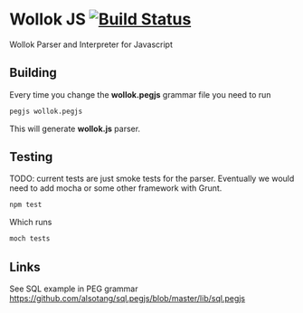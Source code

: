 # Wollok JS [![Build Status](https://travis-ci.org/uqbar-project/wollok-js.svg?branch=master)](https://travis-ci.org/uqbar-project/wollok-js)
Wollok Parser and Interpreter for Javascript


## Building

Every time you change the **wollok.pegjs** grammar file you need to run

```bash
pegjs wollok.pegjs
```

This will generate **wollok.js** parser.

## Testing

TODO: current tests are just smoke tests for the parser.
Eventually we would need to add mocha or some other framework with Grunt.

```bash
npm test
```

Which runs
```bash
moch tests
```


## Links

See SQL example in PEG grammar https://github.com/alsotang/sql.pegjs/blob/master/lib/sql.pegjs
